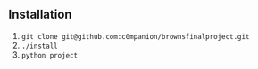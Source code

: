 ## Installation
1. `git clone git@github.com:c0mpanion/brownsfinalproject.git`
2. `./install`
3. `python project`